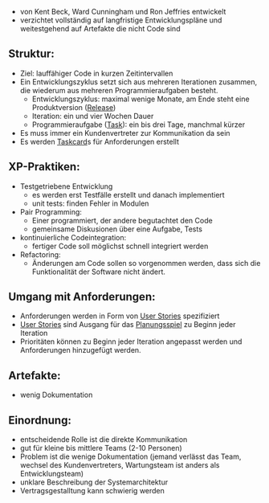 - von Kent Beck, Ward Cunningham und Ron Jeffries entwickelt
- verzichtet vollständig auf langfristige Entwicklungspläne und weitestgehend auf Artefakte die nicht Code sind
## Struktur:
- Ziel: lauffähiger Code in kurzen Zeitintervallen
- Ein Entwicklungszyklus setzt sich aus mehreren Iterationen zusammen, die wiederum aus mehreren Programmieraufgaben besteht. 
	- Entwicklungszyklus: maximal wenige Monate, am Ende steht eine Produktversion ([Release](Release.md))
	- Iteration: ein und vier Wochen Dauer
	- Programmieraufgabe ([Task](Task)): ein bis drei Tage, manchmal kürzer
- Es muss immer ein Kundenvertreter zur Kommunikation da sein
- Es werden [Taskcard](Taskcard.md)s für Anforderungen erstellt

## XP-Praktiken:
- Testgetriebene Entwicklung
	- es werden erst Testfälle erstellt und danach implementiert
	- unit tests: finden Fehler in Modulen
- Pair Programming:
	- Einer programmiert, der andere begutachtet den Code
	- gemeinsame Diskusionen über eine Aufgabe, Tests
- kontinuierliche Codeintegration:
	- fertiger Code soll möglichst schnell integriert werden
- Refactoring:
	- Änderungen am Code sollen so vorgenommen werden, dass sich die Funktionalität der Software nicht ändert.
## Umgang mit Anforderungen:
- Anforderungen werden in Form von [User Stories](User%20Stories.md) spezifiziert
- [User Stories](User%20Stories.md) sind Ausgang für das [Planungsspiel](Planungsspiel.md) zu Beginn jeder Iteration
- Prioritäten können zu Beginn jeder Iteration angepasst werden und Anforderungen hinzugefügt werden.
## Artefakte:
- wenig Dokumentation
## Einordnung:
- entscheidende Rolle ist die direkte Kommunikation
- gut für kleine bis mittlere Teams (2-10 Personen)
- Problem ist die wenige Dokumentation (jemand verlässt das Team, wechsel des Kundenvertreters, Wartungsteam ist anders als Entwicklungsteam)
- unklare Beschreibung der Systemarchitektur
- Vertragsgestalltung kann schwierig werden


